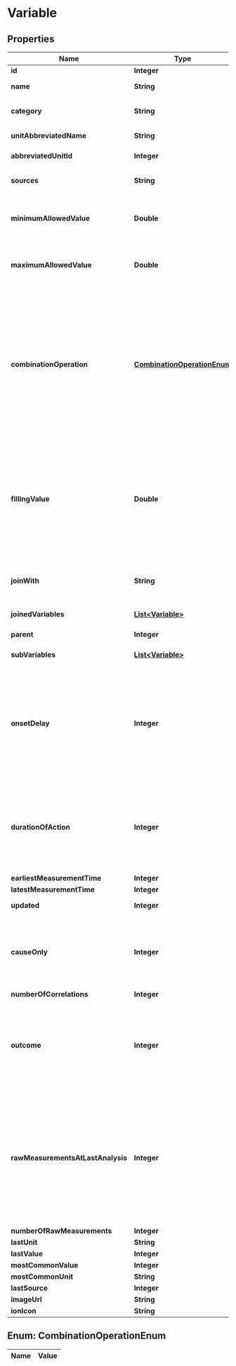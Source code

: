 
# Variable

## Properties
Name | Type | Description | Notes
------------ | ------------- | ------------- | -------------
**id** | **Integer** | Variable ID |  [optional]
**name** | **String** | User-defined variable display name. | 
**category** | **String** | Variable category like Mood, Sleep, Physical Activity, Treatment, Symptom, etc. | 
**unitAbbreviatedName** | **String** | Abbreviated name of the default unit for the variable | 
**abbreviatedUnitId** | **Integer** | Id of the default unit for the variable | 
**sources** | **String** | Comma-separated list of source names to limit variables to those sources | 
**minimumAllowedValue** | **Double** | The minimum allowed value for measurements. While you can record a value below this minimum, it will be excluded from the correlation analysis. | 
**maximumAllowedValue** | **Double** | The maximum allowed value for measurements. While you can record a value above this maximum, it will be excluded from the correlation analysis. | 
**combinationOperation** | [**CombinationOperationEnum**](#CombinationOperationEnum) | Way to aggregate measurements over time. Options are \&quot;MEAN\&quot; or \&quot;SUM\&quot;. SUM should be used for things like minutes of exercise.  If you use MEAN for exercise, then a person might exercise more minutes in one day but add separate measurements that were smaller.  So when we are doing correlational analysis, we would think that the person exercised less that day even though they exercised more.  Conversely, we must use MEAN for things such as ratings which cannot be SUMMED. | 
**fillingValue** | **Double** | When it comes to analysis to determine the effects of this variable, knowing when it did not occur is as important as knowing when it did occur. For example, if you are tracking a medication, it is important to know when you did not take it, but you do not have to log zero values for all the days when you haven&#39;t taken it. Hence, you can specify a filling value (typically 0) to insert whenever data is missing. | 
**joinWith** | **String** | The Variable this Variable should be joined with. If the variable is joined with some other variable then it is not shown to user in the list of variables. | 
**joinedVariables** | [**List&lt;Variable&gt;**](Variable.md) | Array of Variables that are joined with this Variable | 
**parent** | **Integer** | Id of the parent variable if this variable has any parent | 
**subVariables** | [**List&lt;Variable&gt;**](Variable.md) | Array of Variables that are sub variables to this Variable | 
**onsetDelay** | **Integer** | The amount of time in seconds that elapses after the predictor/stimulus event before the outcome as perceived by a self-tracker is known as the “onset delay”. For example, the “onset delay” between the time a person takes an aspirin (predictor/stimulus event) and the time a person perceives a change in their headache severity (outcome) is approximately 30 minutes. | 
**durationOfAction** | **Integer** | The amount of time over which a predictor/stimulus event can exert an observable influence on an outcome variable’s value. For instance, aspirin (stimulus/predictor) typically decreases headache severity for approximately four hours (duration of action) following the onset delay. | 
**earliestMeasurementTime** | **Integer** | Earliest measurement time | 
**latestMeasurementTime** | **Integer** | Latest measurement time | 
**updated** | **Integer** | When this variable or its settings were last updated | 
**causeOnly** | **Integer** | A value of 1 indicates that this variable is generally a cause in a causal relationship.  An example of a causeOnly variable would be a variable such as Cloud Cover which would generally not be influenced by the behaviour of the user. | 
**numberOfCorrelations** | **Integer** | Number of correlations | 
**outcome** | **Integer** | Outcome variables (those with &#x60;outcome&#x60; &#x3D;&#x3D; 1) are variables for which a human would generally want to identify the influencing factors. These include symptoms of illness, physique, mood, cognitive performance, etc.  Generally correlation calculations are only performed on outcome variables. | 
**rawMeasurementsAtLastAnalysis** | **Integer** | The number of measurements that a given user had for this variable the last time a correlation calculation was performed. Generally correlation values are only updated once the current number of measurements for a variable is more than 10% greater than the rawMeasurementsAtLastAnalysis.  This avoids a computationally-demanding recalculation when there&#39;s not enough new data to make a significant difference in the correlation. | 
**numberOfRawMeasurements** | **Integer** | Number of measurements | 
**lastUnit** | **String** | Last unit | 
**lastValue** | **Integer** | Last value | 
**mostCommonValue** | **Integer** | Most common value | 
**mostCommonUnit** | **String** | Most common unit | 
**lastSource** | **Integer** | Last source | 
**imageUrl** | **String** |  |  [optional]
**ionIcon** | **String** |  |  [optional]


<a name="CombinationOperationEnum"></a>
## Enum: CombinationOperationEnum
Name | Value
---- | -----



